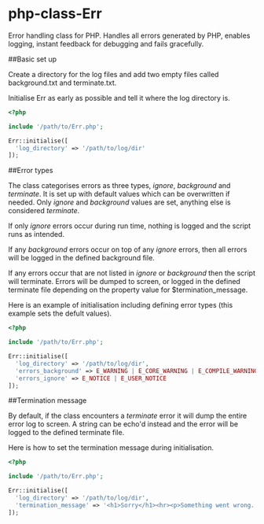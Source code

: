 # php-class-Err

Error handling class for PHP. Handles all errors generated by PHP, enables logging, instant feedback for debugging and fails gracefully.

##Basic set up

Create a directory for the log files and add two empty files called background.txt and terminate.txt.

Initialise Err as early as possible and tell it where the log directory is.

```php
<?php

include '/path/to/Err.php';

Err::initialise([
  'log_directory' => '/path/to/log/dir'
]);

```

##Error types

The class categorises errors as three types, *ignore*, *background* and *terminate*. It is set up with default values which can be overwritten if needed. Only *ignore* and *background* values are set, anything else is considered *terminate*.

If only *ignore* errors occur during run time, nothing is logged and the script runs as intended.

If any *background* errors occur on top of any *ignore* errors, then all errors will be logged in the defined background file.

If any errors occur that are not listed in *ignore* or *background* then the script will terminate. Errors will be dumped to screen, or logged in the defined terminate file depending on the property value for $termination_message.

Here is an example of initialisation including defining error types (this example sets the defult values).

```php
<?php

include '/path/to/Err.php';

Err::initialise([
  'log_directory' => '/path/to/log/dir',
  'errors_background' => E_WARNING | E_CORE_WARNING | E_COMPILE_WARNING | E_USER_WARNING | E_DEPRECATED | E_USER_DEPRECATED,
  'errors_ignore' => E_NOTICE | E_USER_NOTICE
]);

```

##Termination message

By default, if the class encounters a *terminate* error it will dump the entire error log to screen. A string can be echo'd instead and the error will be logged to the defined terminate file. 

Here is how to set the termination message during initialisation.

```php
<?php

include '/path/to/Err.php';

Err::initialise([
  'log_directory' => '/path/to/log/dir',
  'termination_message' => '<h1>Sorry</h1><hr><p>Something went wrong. We have logged the error.</p>'
]);

```
